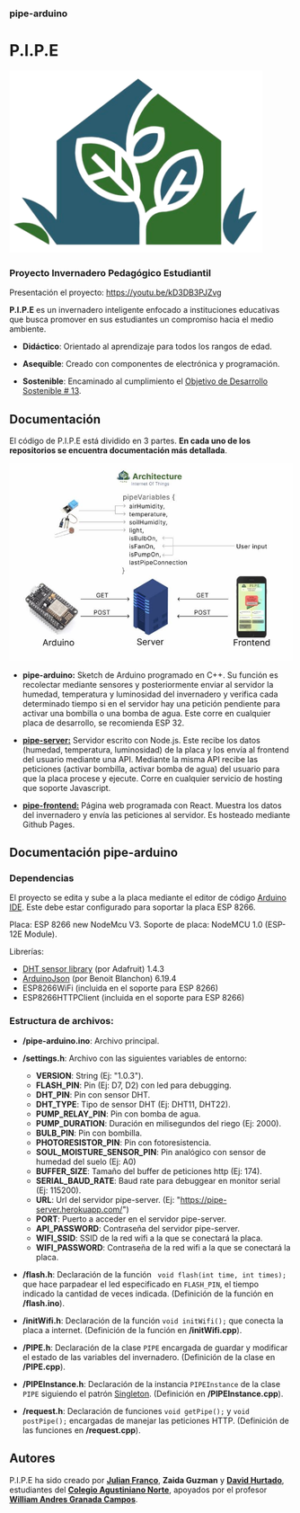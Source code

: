 ### pipe-arduino

# P.I.P.E

[![Logo de Pipe](https://raw.githubusercontent.com/Proyecto-Pipe/pipe-frontend/main/public/logo.png "Logo de Pipe")](# "Logo de Pipe")

### Proyecto Invernadero Pedagógico Estudiantil

Presentación el proyecto: https://youtu.be/kD3DB3PJZvg

**P.I.P.E** es un invernadero inteligente enfocado a instituciones educativas que busca promover en sus estudiantes un compromiso hacia el medio ambiente.

- **Didáctico**: Orientado al aprendizaje para todos los rangos de edad.

- **Asequible**: Creado con componentes de electrónica y programación.

- **Sostenible**: Encaminado al cumplimiento el [Objetivo de Desarrollo Sostenible # 13][objetivo de desarrollo sostenible # 13].

## Documentación

El código de P.I.P.E está dividido en 3 partes. **En cada uno de los repositorios se encuentra documentación más detallada**.

[![documentacion imagen](https://github.com/Proyecto-Pipe/.github/blob/main/pipe-architecture.jpg?raw=true "documentacion imagen")](# "documentacion imagen")

- **pipe-arduino:** Sketch de Arduino programado en C++. Su función es recolectar mediante sensores y posteriormente enviar al servidor la humedad, temperatura y luminosidad del invernadero y verifica cada determinado tiempo si en el servidor hay una petición pendiente para activar una bombilla o una bomba de agua. Este corre en cualquier placa de desarrollo, se recomienda ESP 32.

- **[pipe-server:][pipe-server]** Servidor escrito con Node.js. Este recibe los datos (humedad, temperatura, luminosidad) de la placa y los envía al frontend del usuario mediante una API. Mediante la misma API recibe las peticiones (activar bombilla, activar bomba de agua) del usuario para que la placa procese y ejecute. Corre en cualquier servicio de hosting que soporte Javascript.

- **[pipe-frontend:][pipe-frontend]** Página web programada con React. Muestra los datos del invernadero y envía las peticiones al servidor. Es hosteado mediante Github Pages.

## Documentación pipe-arduino

### Dependencias

El proyecto se edita y sube a la placa mediante el editor de código [Arduino IDE][arduino ide]. Este debe estar configurado para soportar la placa ESP 8266.

Placa: ESP 8266 new NodeMcu V3.
Soporte de placa: NodeMCU 1.0 (ESP-12E Module).

Librerías:

- [DHT sensor library][dht sensor library] (por Adafruit) 1.4.3
- [ArduinoJson][arduinojson] (por Benoit Blanchon) 6.19.4
- ESP8266WiFi (incluida en el soporte para ESP 8266)
- ESP8266HTTPClient (incluida en el soporte para ESP 8266)

### Estructura de archivos:

- **/pipe-arduino.ino**: Archivo principal.

- **/settings.h**: Archivo con las siguientes variables de entorno:

  - **VERSION**: String (Ej: "1.0.3").
  - **FLASH_PIN**: Pin (Ej: D7, D2) con led para debugging.
  - **DHT_PIN**: Pin con sensor DHT.
  - **DHT_TYPE**: Tipo de sensor DHT (Ej: DHT11, DHT22).
  - **PUMP_RELAY_PIN**: Pin con bomba de agua.
  - **PUMP_DURATION**: Duración en milisegundos del riego (Ej: 2000).
  - **BULB_PIN**: Pin con bombilla.
  - **PHOTORESISTOR_PIN**: Pin con fotoresistencia.
  - **SOUL_MOISTURE_SENSOR_PIN**: Pin analógico con sensor de humedad del suelo (Ej: A0)
  - **BUFFER_SIZE**: Tamaño del buffer de peticiones http (Ej: 174).
  - **SERIAL_BAUD_RATE**: Baud rate para debuggear en monitor serial (Ej: 115200).
  - **URL**: Url del servidor pipe-server. (Ej: "https://pipe-server.herokuapp.com/")
  - **PORT**: Puerto a acceder en el servidor pipe-server.
  - **API_PASSWORD**: Contraseña del servidor pipe-server.
  - **WIFI_SSID**: SSID de la red wifi a la que se conectará la placa.
  - **WIFI_PASSWORD**: Contraseña de la red wifi a la que se conectará la placa.

- **/flash.h**: Declaración de la función ` void flash(int time, int times);` que hace parpadear el led especificado en `FLASH_PIN`, el tiempo indicado la cantidad de veces indicada. (Definición de la función en **/flash.ino**).
- **/initWifi.h**: Declaración de la función `void initWifi();` que conecta la placa a internet. (Definición de la función en **/initWifi.cpp**).
- **/PIPE.h**: Declaración de la clase `PIPE` encargada de guardar y modificar el estado de las variables del invernadero. (Definición de la clase en **/PIPE.cpp**).
- **/PIPEInstance.h**: Declaración de la instancia `PIPEInstance` de la clase `PIPE` siguiendo el patrón [Singleton][singleton]. (Definición en **/PIPEInstance.cpp**).
- **/request.h**: Declaración de funciones `void getPipe();` y `void postPipe();` encargadas de manejar las peticiones HTTP. (Definición de las funciones en **/request.cpp**).

## Autores

P.I.P.E ha sido creado por **[Julian Franco][julian franco]**, **Zaida Guzman** y **[David Hurtado][david hurtado]**, estudiantes del **[Colegio Agustiniano Norte][colegio agustiniano norte]**, apoyados por el profesor **[William Andres Granada Campos][william andres granada campos]**.

[objetivo de desarrollo sostenible # 13]: https://www.un.org/sustainabledevelopment/es/climate-change-2/ "Objetivo de Desarrollo Sostenible # 13"
[david hurtado]: https://santigo171.github.io/ "David Hurtado"
[william andres granada campos]: https://www.linkedin.com/in/william-andres-granada-campos-b4017116/ "William Andres Granada Campos"
[colegio agustiniano norte]: https://agustinianonorte.edu.co/ "Colegio Agustiniano Norte"
[pipe-arduino]: https://github.com/santigo171/pipe-arduino "pipe-arduino"
[julian franco]: https://www.instagram.com/Julianfranco_07/ "Julian Franco"
[pipe-server]: https://github.com/santigo171/pipe-server "pipe-server"
[pipe-frontend]: https://github.com/santigo171/pipe-frontend "pipe-frontend"
[arduino ide]: https://www.arduino.cc/en/software "Arduino IDE"
[arduinojson]: https://arduinojson.org/?utm_source=meta&utm_medium=library.properties "ArduinoJson"
[dht sensor library]: https://github.com/adafruit/DHT-sensor-library "DHT sensor library"
[singleton]: https://refactoring.guru/design-patterns/singleton "Singleton"
